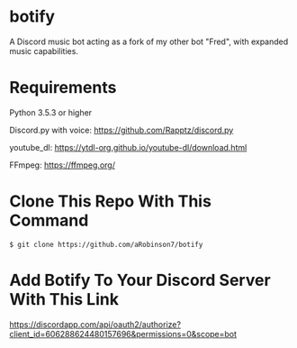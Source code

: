 # botify

A Discord music bot acting as a fork of my other bot "Fred", with expanded music capabilities.

# Requirements
Python 3.5.3 or higher

Discord.py with voice: https://github.com/Rapptz/discord.py

youtube_dl: https://ytdl-org.github.io/youtube-dl/download.html

FFmpeg: https://ffmpeg.org/

# Clone This Repo With This Command

```
$ git clone https://github.com/aRobinson7/botify
```

# Add Botify To Your Discord Server With This Link
https://discordapp.com/api/oauth2/authorize?client_id=606288624480157696&permissions=0&scope=bot
